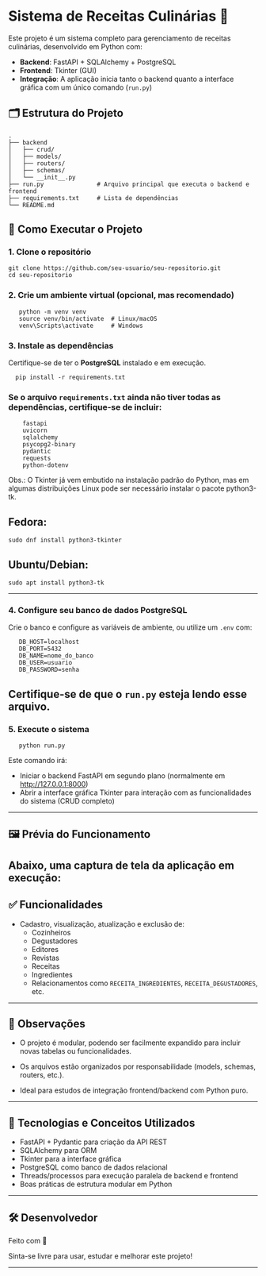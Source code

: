 # Sistema de Receitas Culinárias 🍲

Este projeto é um sistema completo para gerenciamento de receitas culinárias, desenvolvido em Python com:

- **Backend**: FastAPI + SQLAlchemy + PostgreSQL
- **Frontend**: Tkinter (GUI)
- **Integração**: A aplicação inicia tanto o backend quanto a interface gráfica com um único comando (`run.py`)

## 🗂️ Estrutura do Projeto

```
.
├── backend
│   ├── crud/
│   ├── models/
│   ├── routers/
│   ├── schemas/
│   └── __init__.py
├── run.py               # Arquivo principal que executa o backend e frontend
├── requirements.txt     # Lista de dependências
└── README.md
```
## 🚀 Como Executar o Projeto
### 1. Clone o repositório
```
git clone https://github.com/seu-usuario/seu-repositorio.git
cd seu-repositorio
```
### 2. Crie um ambiente virtual (opcional, mas recomendado)

``` 
   python -m venv venv
   source venv/bin/activate  # Linux/macOS
   venv\Scripts\activate     # Windows
```
### 3. Instale as dependências
Certifique-se de ter o **PostgreSQL** instalado e em execução.
```
  pip install -r requirements.txt
```
### Se o arquivo ```requirements.txt``` ainda não tiver todas as dependências, certifique-se de incluir:
```
    fastapi
    uvicorn
    sqlalchemy
    psycopg2-binary
    pydantic
    requests
    python-dotenv
```
Obs.: O Tkinter já vem embutido na instalação padrão do Python, mas em algumas distribuições Linux pode ser necessário instalar o pacote python3-tk.

## Fedora:
```
sudo dnf install python3-tkinter
```
## Ubuntu/Debian:
```
sudo apt install python3-tk
```
---
### 4. Configure seu banco de dados PostgreSQL
   Crie o banco e configure as variáveis de ambiente, ou utilize um ```.env``` com:

```env 
   DB_HOST=localhost
   DB_PORT=5432
   DB_NAME=nome_do_banco
   DB_USER=usuario
   DB_PASSWORD=senha
```
Certifique-se de que o ```run.py``` esteja lendo esse arquivo.
---
### 5. Execute o sistema
```
   python run.py
```
Este comando irá:
- Iniciar o backend FastAPI em segundo plano (normalmente em http://127.0.0.1:8000)
- Abrir a interface gráfica Tkinter para interação com as funcionalidades do sistema (CRUD completo)
---
## 🖼️ Prévia do Funcionamento
Abaixo, uma captura de tela da aplicação em execução:
---
## ✅ Funcionalidades
- Cadastro, visualização, atualização e exclusão de:
  - Cozinheiros
  - Degustadores
  - Editores
  - Revistas
  - Receitas
  - Ingredientes
  - Relacionamentos como ```RECEITA_INGREDIENTES```, ```RECEITA_DEGUSTADORES```, etc.
---
## 📌 Observações
- O projeto é modular, podendo ser facilmente expandido para incluir novas tabelas ou funcionalidades.

- Os arquivos estão organizados por responsabilidade (models, schemas, routers, etc.).

- Ideal para estudos de integração frontend/backend com Python puro.
---
## 🧠 Tecnologias e Conceitos Utilizados
- FastAPI + Pydantic para criação da API REST
- SQLAlchemy para ORM
- Tkinter para a interface gráfica
- PostgreSQL como banco de dados relacional
- Threads/processos para execução paralela de backend e frontend
- Boas práticas de estrutura modular em Python
---
## 🛠️ Desenvolvedor
Feito com 💙

Sinta-se livre para usar, estudar e melhorar este projeto!
___